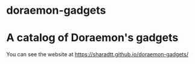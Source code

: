 # doraemon-gadgets
# A catalog of Doraemon's gadgets

You can see the website at https://sharadtt.github.io/doraemon-gadgets/
